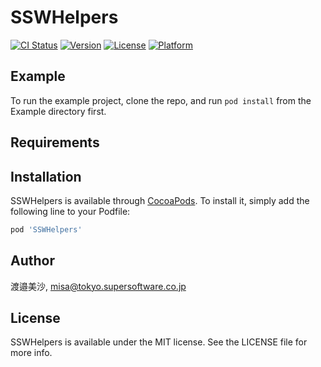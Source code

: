 # SSWHelpers

[![CI Status](https://img.shields.io/travis/渡邉美沙/SSWHelpers.svg?style=flat)](https://travis-ci.org/渡邉美沙/SSWHelpers)
[![Version](https://img.shields.io/cocoapods/v/SSWHelpers.svg?style=flat)](https://cocoapods.org/pods/SSWHelpers)
[![License](https://img.shields.io/cocoapods/l/SSWHelpers.svg?style=flat)](https://cocoapods.org/pods/SSWHelpers)
[![Platform](https://img.shields.io/cocoapods/p/SSWHelpers.svg?style=flat)](https://cocoapods.org/pods/SSWHelpers)

## Example

To run the example project, clone the repo, and run `pod install` from the Example directory first.

## Requirements

## Installation

SSWHelpers is available through [CocoaPods](https://cocoapods.org). To install
it, simply add the following line to your Podfile:

```ruby
pod 'SSWHelpers'
```

## Author

渡邉美沙, misa@tokyo.supersoftware.co.jp

## License

SSWHelpers is available under the MIT license. See the LICENSE file for more info.
